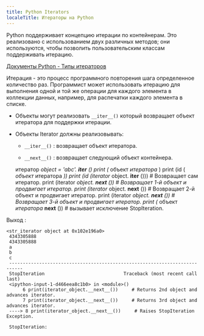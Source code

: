 ```yaml
---
title: Python Iterators
localeTitle: Итераторы на Python
---
```

Python поддерживает концепцию итерации по контейнерам. Это реализовано с использованием двух различных методов; они используются, чтобы позволить пользовательским классам поддерживать итерацию.

[Документы Python - Типы итераторов](https://docs.python.org/3/library/stdtypes.html#iterator-types)

Итерация - это процесс программного повторения шага определенное количество раз. Программист может использовать итерацию для выполнения одной и той же операции для каждого элемента в коллекции данных, например, для распечатки каждого элемента в списке.

*   Объекты могут реализовать `__iter__()` который возвращает объект итератора для поддержки итерации.
    
*   Объекты Iterator должны реализовывать:
    
    *   `__iter__()` : возвращает объект итератора.
        
    *   `__next__()` : возвращает следующий объект контейнера.
        
    
    итератор _object = 'abc'. **iter** () print (_ объект _итератора_ ) print (id ( _объект_ итератора _)) print (id (iterator_ object. **iter** ())) # Возвращает сам итератор. print (iterator _object. **next** ()) # Возвращает 1-й объект и продвигает итератор. print (iterator_ object. **next** ()) # Возвращает 2-й объект и продвигает итератор. print (iterator _object. **next** ()) # Возвращает 3-й объект и продвигает итератор. print (_ объект _итератора_ **next** ()) # вызывает исключение StopIteration.
    

Выход :
```
<str_iterator object at 0x102e196a0> 
 4343305888 
 4343305888 
 a 
 b 
 c 
 --------------------------------------------------------------------------- 
 StopIteration                             Traceback (most recent call last) 
 <ipython-input-1-d466eea8c1b0> in <module>() 
      6 print(iterator_object.__next__())     # Returns 2nd object and advances iterator. 
      7 print(iterator_object.__next__())     # Returns 3rd object and advances iterator. 
 ----> 8 print(iterator_object.__next__())     # Raises StopIteration Exception. 
 
 StopIteration: 

```